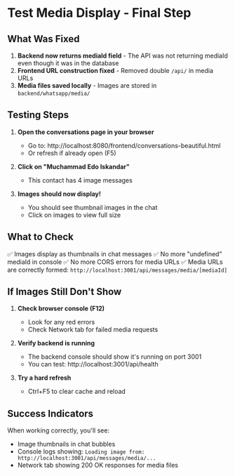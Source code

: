 # Test Media Display - Final Step

## What Was Fixed

1. **Backend now returns mediaId field** - The API was not returning mediaId even though it was in the database
2. **Frontend URL construction fixed** - Removed double `/api/` in media URLs  
3. **Media files saved locally** - Images are stored in `backend/whatsapp/media/`

## Testing Steps

1. **Open the conversations page in your browser**
   - Go to: http://localhost:8080/frontend/conversations-beautiful.html
   - Or refresh if already open (F5)

2. **Click on "Muchammad Edo Iskandar"**
   - This contact has 4 image messages

3. **Images should now display!**
   - You should see thumbnail images in the chat
   - Click on images to view full size

## What to Check

✅ Images display as thumbnails in chat messages
✅ No more "undefined" mediaId in console
✅ No more CORS errors for media URLs
✅ Media URLs are correctly formed: `http://localhost:3001/api/messages/media/[mediaId]`

## If Images Still Don't Show

1. **Check browser console (F12)**
   - Look for any red errors
   - Check Network tab for failed media requests

2. **Verify backend is running**
   - The backend console should show it's running on port 3001
   - You can test: http://localhost:3001/api/health

3. **Try a hard refresh**
   - Ctrl+F5 to clear cache and reload

## Success Indicators

When working correctly, you'll see:
- Image thumbnails in chat bubbles
- Console logs showing: `Loading image from: http://localhost:3001/api/messages/media/...`
- Network tab showing 200 OK responses for media files